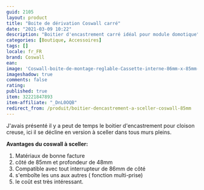 ```yaml
---
guid: 2105
layout: product 
title: "Boite de dérivation Coswall carré"
date: "2021-03-09 10:22"
description: "Boitier d'encastrement carré idéal pour module domotique"
categories: [Boutique, Accessoires]
tags: []
locale: fr_FR
brand: Coswall
ean: 
image: 'Coswall-boite-de-montage-reglable-Cassette-interne-86mm-x-85mm-x-50mm-pour-interrupteur.jpg'
imageshadow: true
comments: false
rating:  
published: true
item: 32221847893
item-affiliate: "_DnL0OQB"
redirect_from: /produit/boitier-dencastrement-a-sceller-coswall-85mm
---
```


J'avais présenté il y a peut de temps le boitier d'encastrement pour cloison creuse, ici il se décline en version à sceller dans tous murs pleins.

**Avantages du coswall à sceller:**

1. Matériaux de bonne facture
2. côté de 85mm et profondeur de 48mm
3. Compatible avec tout interrupteur de 86mm de côté
4. s'emboîte les uns aux autres ( fonction multi-prise)
5. le coût est très intéressant.

